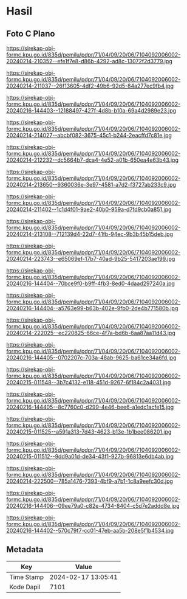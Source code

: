 # Hasil

## Foto C Plano

https://sirekap-obj-formc.kpu.go.id/835d/pemilu/pdpr/71/04/09/20/06/7104092006002-20240214-210352--efe1f7e8-d86b-4292-ad8c-13072f2d3779.jpg

https://sirekap-obj-formc.kpu.go.id/835d/pemilu/pdpr/71/04/09/20/06/7104092006002-20240214-211037--26f13605-4df2-49b6-92d5-84a277ec9fb4.jpg

https://sirekap-obj-formc.kpu.go.id/835d/pemilu/pdpr/71/04/09/20/06/7104092006002-20240216-144403--12188497-427f-4d8b-b10a-69a4d2989e23.jpg

https://sirekap-obj-formc.kpu.go.id/835d/pemilu/pdpr/71/04/09/20/06/7104092006002-20240214-214027--abcbf082-3675-45c1-b244-2eacffd7c81e.jpg

https://sirekap-obj-formc.kpu.go.id/835d/pemilu/pdpr/71/04/09/20/06/7104092006002-20240214-212232--dc5664b7-dca4-4e52-a01b-650ea4e63b43.jpg

https://sirekap-obj-formc.kpu.go.id/835d/pemilu/pdpr/71/04/09/20/06/7104092006002-20240214-213650--9360036e-3e97-4581-a7d2-f3727ab233c9.jpg

https://sirekap-obj-formc.kpu.go.id/835d/pemilu/pdpr/71/04/09/20/06/7104092006002-20240214-211402--1c1d4f01-9ae2-40b0-959a-d7fd9cb0a851.jpg

https://sirekap-obj-formc.kpu.go.id/835d/pemilu/pdpr/71/04/09/20/06/7104092006002-20240214-213108--712139d4-22d7-41fb-94ec-9b3b45b15deb.jpg

https://sirekap-obj-formc.kpu.go.id/835d/pemilu/pdpr/71/04/09/20/06/7104092006002-20240214-223743--e65069ef-17b7-40ad-9b25-5417203ae199.jpg

https://sirekap-obj-formc.kpu.go.id/835d/pemilu/pdpr/71/04/09/20/06/7104092006002-20240216-144404--70bce9f0-b9ff-4fb3-8ed0-4daad297240a.jpg

https://sirekap-obj-formc.kpu.go.id/835d/pemilu/pdpr/71/04/09/20/06/7104092006002-20240216-144404--a5763e99-b63b-402e-9fb0-2de4b771580b.jpg

https://sirekap-obj-formc.kpu.go.id/835d/pemilu/pdpr/71/04/09/20/06/7104092006002-20240214-222025--ec220825-66ce-4f7a-bd6b-6aa87aa11d43.jpg

https://sirekap-obj-formc.kpu.go.id/835d/pemilu/pdpr/71/04/09/20/06/7104092006002-20240216-144405--0702207c-703a-48ab-9625-ba61ce34a6fd.jpg

https://sirekap-obj-formc.kpu.go.id/835d/pemilu/pdpr/71/04/09/20/06/7104092006002-20240215-011548--3b7c4132-e118-451d-9267-6f184c2a4031.jpg

https://sirekap-obj-formc.kpu.go.id/835d/pemilu/pdpr/71/04/09/20/06/7104092006002-20240216-144405--8c7760c0-d299-4e46-bee6-a1edc1acfe15.jpg

https://sirekap-obj-formc.kpu.go.id/835d/pemilu/pdpr/71/04/09/20/06/7104092006002-20240215-011525--a591a313-7d43-4623-b13e-1b1bee086201.jpg

https://sirekap-obj-formc.kpu.go.id/835d/pemilu/pdpr/71/04/09/20/06/7104092006002-20240215-011512--9dd9a01d-de34-43f1-927b-96813e6db4ab.jpg

https://sirekap-obj-formc.kpu.go.id/835d/pemilu/pdpr/71/04/09/20/06/7104092006002-20240214-222500--785a1476-7393-4bf9-a7b1-1c8a9eefc30d.jpg

https://sirekap-obj-formc.kpu.go.id/835d/pemilu/pdpr/71/04/09/20/06/7104092006002-20240216-144406--09ee79a0-c82e-4734-8404-c5d7e2addd8e.jpg

https://sirekap-obj-formc.kpu.go.id/835d/pemilu/pdpr/71/04/09/20/06/7104092006002-20240216-144402--570c79f7-cc01-47eb-aa5b-208e5f1b4534.jpg


## Metadata

| Key        | Value               |
| ---------- | ------------------- |
| Time Stamp | 2024-02-17 13:05:41 |
| Kode Dapil | 7101                |



